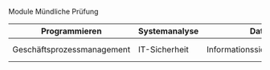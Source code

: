 Module Mündliche Prüfung  
  
  
| Programmieren  | Systemanalyse  | Datenbanken  | Softwareengineering  | IT-Management  | Projektmanagement  | Personal/Unternehmensführung |
|-----------|-----------|-----------|-----------|-----------|-----------|-----------|
| Geschäftsprozessmanagement  | IT-Sicherheit  | Informationssicherheitsmanagement  | BWL  | Externes Rechnungswesen  | VWL  | Controlling |

